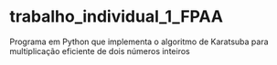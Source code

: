 # trabalho_individual_1_FPAA
Programa em Python que implementa o algoritmo de Karatsuba para multiplicação eficiente de dois números inteiros
